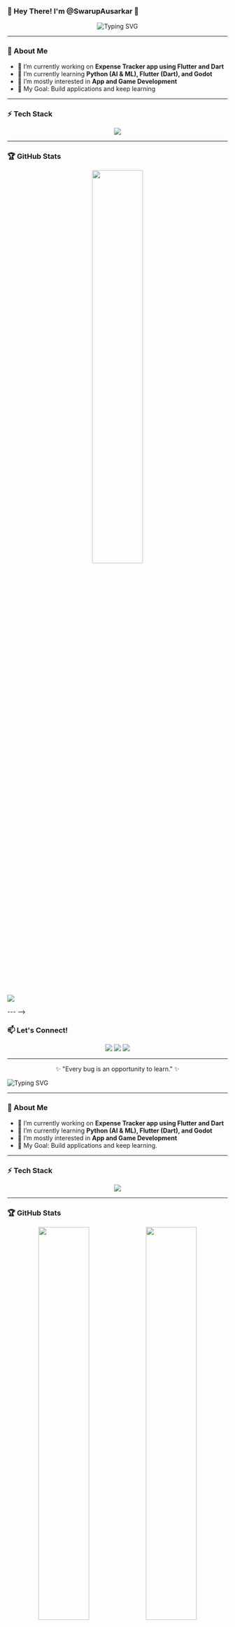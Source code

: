 ### 👋 Hey There! I'm @SwarupAusarkar 🚀

<div align="center">
  <img src="https://readme-typing-svg.demolab.com?font=Fira+Code&weight=600&pause=1000&color=00F0FF&width=400&lines=Passionate+Developer+%F0%9F%94%A5;AI%2FML+Enthusiast+%F0%9F%A4%96;Building+Cool+Stuff+%E2%9C%A8" alt="Typing SVG"/>
</div>

---

### 🚀 About Me

- 🔭 I’m currently working on **Expense Tracker app using Flutter and Dart**
- 🌱 I’m currently learning **Python (AI & ML), Flutter (Dart), and Godot**
- 👀 I’m mostly interested in **App and Game Development**
- 🎯 My Goal: Build applications and keep learning

---

### ⚡ Tech Stack

<p align="center">
  <img src="https://skillicons.dev/icons?i=python,flutter,dart,java,mysql,github,godot,vscode,&theme=dark"/>
</p>

---

### 🏆 GitHub Stats

<p align="center">
  <img width="48%" src="https://github-readme-streak-stats.herokuapp.com/?user=SwarupAusarkar&theme=tokyonight"/>
</p

<!-- ---

### 📈 Activity Graph

<p align="center">
  <img src="https://github-readme-activity-graph.vercel.app/graph?username=SwarupAusarkar&theme=react-dark&hide_border=true"/>
</p>

--- -->

### 📫 Let's Connect!

<p align="center">
  <a href="www.linkedin.com/in/swarup-ausarkar"><img src="https://img.shields.io/badge/LinkedIn-0A66C2?style=for-the-badge&logo=linkedin&logoColor=white"/></a>
  <a href="https://www.instagram.com/swarup_ausarkar145/"><img src="https://img.shields.io/badge/Instagram-E4405F?style=for-the-badge&logo=instagram&logoColor=white"/></a>
  <a href="mailto:ausarkarswarup@gmail.com"><img src="https://img.shields.io/badge/Email-D14836?style=for-the-badge&logo=gmail&logoColor=white"/></a>
</p>

---

<p align="center">✨ "Every bug is an opportunity to learn." ✨</p>

  <img src="https://readme-typing-svg.demolab.com?font=Fira+Code&weight=600&pause=1000&color=00F0FF&width=500&lines=Passionate+Developer+%F0%9F%94%A5;AI%2FML+Enthusiast+%F0%9F%A4%96;Open+Source+Contributor+%F0%9F%92%AA;Building+Cool+Stuff+%E2%9C%A8" alt="Typing SVG"/>
</p>

---

### 🚀 About Me

- 🔭 I’m currently working on **Expense Tracker app using Flutter and Dart**
- 🌱 I’m currently learning **Python (AI & ML), Flutter (Dart), and Godot**
- 👀 I’m mostly interested in **App and Game Development**
- 🎯 My Goal: Build applications and keep learning.

---

### ⚡ Tech Stack

<p align="center">
  <img src="https://skillicons.dev/icons?i=python,flutter,dart,java,mysql,github,godot,vscode,&theme=dark"/>
</p>

---

### 🏆 GitHub Stats

<p align="center">
  <img width="48%" src="https://github-readme-stats.vercel.app/api?username=your-github-username&show_icons=true&theme=radical"/>
  <img width="48%" src="https://github-readme-streak-stats.herokuapp.com/?user=your-github-username&theme=radical"/>
</p

---

### 📈 Activity Graph

<p align="center">
  <img src="https://github-readme-activity-graph.vercel.app/graph?username=your-github-username&theme=react-dark&hide_border=true"/>
</p>

---

### 📫 Let's Connect!

<p align="center">
  <a href="https://linkedin.com/in/your-profile"><img src="https://img.shields.io/badge/LinkedIn-0A66C2?style=for-the-badge&logo=linkedin&logoColor=white"/></a>
  <a href="https://instagram.com/your-profile"><img src="https://img.shields.io/badge/Instagram-E4405F?style=for-the-badge&logo=instagram&logoColor=white"/></a>
  <a href="mailto:your-email@example.com"><img src="https://img.shields.io/badge/Email-D14836?style=for-the-badge&logo=gmail&logoColor=white"/></a>
</p>

---

<p align="center">✨ "Code like an artist, debug like a detective!" ✨</p>

<!---
SwarupAusarkar/SwarupAusarkar is a ✨ special ✨ repository because its `README.md` (this file) appears on your GitHub profile.
You can click the Preview link to take a look at your changes.
--->

